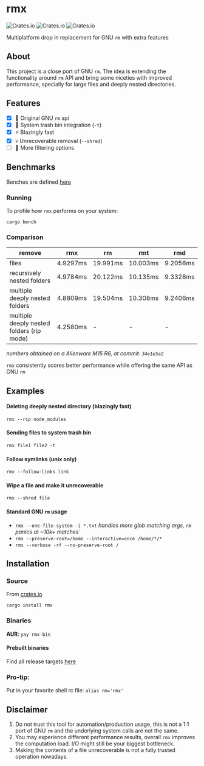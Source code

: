 # rmx

![Crates.io](https://img.shields.io/crates/d/rmx) ![Crates.io](https://img.shields.io/crates/l/rmx) ![Crates.io](https://img.shields.io/crates/v/rmx)

Multiplatform drop in replacement for GNU `rm` with extra features

## About

This project is a close port of GNU `rm`. The idea is extending the functionality around `rm` API and bring some niceties with improved performance, specially for large files and deeply nested directories.

## Features
- [x] :penguin: Original GNU `rm` api
- [x] :paperclip: System trash bin integration (`-t`)
- [x] :zap: Blazingly fast
- [x] :skull: Unrecoverable removal (`--shred`)
- [ ] :mag_right: More filtering options

## Benchmarks

Benches are defined [here](https://github.com/demfabris/rmx/blob/master/benches/cli.rs)

### Running

To profile how `rmx` performs on your system:

`cargo bench`

### Comparison

| remove                                    |   rmx  |  rm    |  rmt   |  rmd   |
|-------------------------------------------|--------|--------|--------|--------|
| files                                     |4.9297ms|19.991ms|10.003ms|9.2056ms|
| recursively nested folders                |4.9784ms|20.122ms|10.135ms|9.3328ms|
| multiple deeply nested folders            |4.8809ms|19.504ms|10.308ms|9.2406ms|
| multiple deeply nested folders (rip mode) |4.2580ms| -      | -      | -      |

_numbers obtained on a Alienware M15 R6, at commit: `34e1e5a2`_

`rmx` consistently scores better performance while offering the same API as GNU `rm`

## Examples

#### Deleting deeply nested directory (blazingly fast)

`rmx --rip node_modules`

#### Sending files to system trash bin

`rmx file1 file2 -t`

#### Follow symlinks (unix only)

`rmx --follow-links link`

#### Wipe a file and make it unrecoverable

`rmx --shred file`

#### Standard GNU `rm` usage

- `rmx --one-file-system -i *.txt` _handles more glob matching args, `rm` panics at ~10k+ matches`_
- `rmx --preserve-root=/home --interactive=once /home/*/*`
- `rmx --verbose -rf --no-preserve-root /`

## Installation

### Source

From [crates.io](https://crates.io/crates/rmx)

`cargo install rmx`

### Binaries

**AUR**: `yay rmx-bin`

#### Prebuilt binaries

Find all release targets [here](https://github.com/demfabris/rmx/releases)

### Pro-tip:
Put in your favorite shell rc file:
`alias rm='rmx'`

## Disclaimer

1. Do not trust this tool for automation/production usage, this is not a 1:1 port of GNU `rm` and the underlying system calls are not the same.
2. You may experience different performance results, overall `rmx` improves the computation load. I/O might still be your biggest bottleneck.
3. Making the contents of a file unrecoverable is not a fully trusted operation nowadays.
